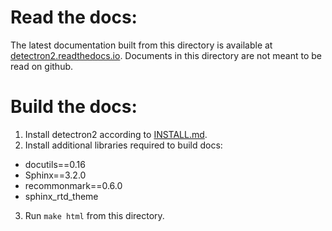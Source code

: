 # Read the docs:

The latest documentation built from this directory is available at [detectron2.readthedocs.io](https://detectron2.readthedocs.io/).
Documents in this directory are not meant to be read on github.

# Build the docs:

1. Install detectron2 according to [INSTALL.md](https://github.com/facebookresearch/detectron2/blob/master/INSTALL.md).
2. Install additional libraries required to build docs:
  - docutils==0.16
  - Sphinx==3.2.0
  - recommonmark==0.6.0
  - sphinx_rtd_theme

3. Run `make html` from this directory.
